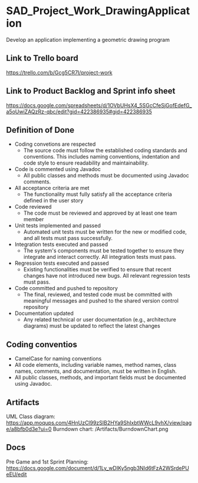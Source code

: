 # SAD_Project_Work_DrawingApplication
Develop an application implementing a geometric drawing program

## Link to Trello board
https://trello.com/b/Gcg5CR7I/project-work

## Link to Product Backlog and Sprint info sheet
https://docs.google.com/spreadsheets/d/1OVbUHsX4_5SGcCfeSjGofEdefG_a5oUwiZAQzRz-qbc/edit?gid=422386935#gid=422386935

## Definition of Done
- Coding convetions are respected
  - The source code must follow the established coding standards and conventions. This includes naming conventions, indentation and code style to ensure readability and maintainability.
- Code is commented using Javadoc
  - All public classes and methods must be documented using Javadoc comments. 
- All acceptance criteria are met
  - The functionality must fully satisfy all the acceptance criteria defined in the user story 
- Code reviewed
  - The code must be reviewed and approved by at least one team member   
- Unit tests implemented and passed
  - Automated unit tests must be written for the new or modified code, and all tests must pass successfully. 
- Integration tests executed and passed
  - The system's components must be tested together to ensure they integrate and interact correctly. All integration tests must pass.   
- Regression tests executed and passed
  - Existing functionalities must be verified to ensure that recent changes have not introduced new bugs. All relevant regression tests must pass. 
- Code committed and pushed to repository
  - The final, reviewed, and tested code must be committed with meaningful messages and pushed to the shared version control repository 
- Documentation updated
  - Any related technical or user documentation (e.g., architecture diagrams) must be updated to reflect the latest changes
 
## Coding conventios
- CamelCase for naming conventions 
- All code elements, including variable names, method names, class names, comments, and documentation, must be written in English.
- All public classes, methods, and important fields must be documented using Javadoc.

## Artifacts
UML Class diagram: https://app.moqups.com/4HnUzCl99zSIB2HYa9ShIxbtWWcL9vhX/view/page/a8bfb0d3e?ui=0
Burndown chart: /Artifacts/BurndownChart.png

## Docs
Pre Game and 1st Sprint Planning: https://docs.google.com/document/d/1Ly_wDIKy5ngb3NId6tFzA2WSrdePUeEU/edit
